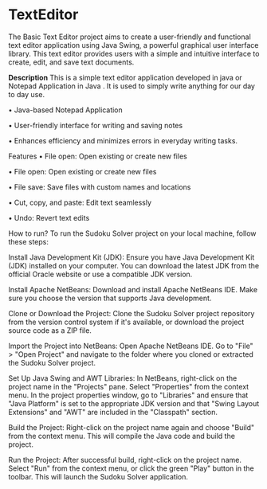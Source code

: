 # TextEditor
The Basic Text Editor project aims to create a user-friendly and functional text editor application using Java Swing, a powerful graphical user interface library. This text editor provides users with a simple and intuitive interface to create, edit, and save text documents.

**Description**
This is a simple text editor application developed in java or Notepad Application in Java . It is used to simply write anything for our day to day use.

• Java-based Notepad Application

• User-friendly interface for writing and saving notes

• Enhances efficiency and minimizes errors in everyday writing tasks.

Features
• File open: Open existing or create new files

• File open: Open existing or create new files

• File save: Save files with custom names and locations

• Cut, copy, and paste: Edit text seamlessly

• Undo: Revert text edits


How to run?
To run the Sudoku Solver project on your local machine, follow these steps:

Install Java Development Kit (JDK): Ensure you have Java Development Kit (JDK) installed on your computer. You can download the latest JDK from the official Oracle website or use a compatible JDK version.

Install Apache NetBeans: Download and install Apache NetBeans IDE. Make sure you choose the version that supports Java development.

Clone or Download the Project: Clone the Sudoku Solver project repository from the version control system if it's available, or download the project source code as a ZIP file.

Import the Project into NetBeans: Open Apache NetBeans IDE. Go to "File" > "Open Project" and navigate to the folder where you cloned or extracted the Sudoku Solver project.

Set Up Java Swing and AWT Libraries: In NetBeans, right-click on the project name in the "Projects" pane. Select "Properties" from the context menu. In the project properties window, go to "Libraries" and ensure that "Java Platform" is set to the appropriate JDK version and that "Swing Layout Extensions" and "AWT" are included in the "Classpath" section.

Build the Project: Right-click on the project name again and choose "Build" from the context menu. This will compile the Java code and build the project.

Run the Project: After successful build, right-click on the project name. Select "Run" from the context menu, or click the green "Play" button in the toolbar. This will launch the Sudoku Solver application.
